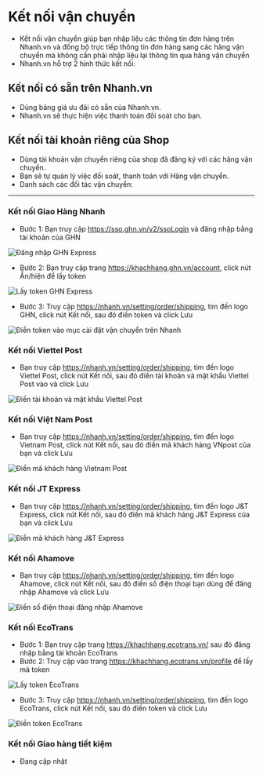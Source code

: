 # Kết nối vận chuyển
- Kết nối vận chuyển giúp bạn nhập liệu các thông tin đơn hàng trên Nhanh.vn và đồng bộ trực tiếp thông tin đơn hàng sang các hãng vận chuyển mà không cần phải nhập liệu lại thông tin qua hãng vận chuyển
- Nhanh.vn hỗ trợ 2 hình thức kết nối:

## Kết nối có sẵn trên Nhanh.vn
- Dùng bảng giá ưu đãi có sẵn của Nhanh.vn.
- Nhanh.vn sẽ thực hiện việc thanh toán đối soát cho bạn.

## Kết nối tài khoản riêng của Shop
- Dùng tài khoản vận chuyển riêng của shop đã đăng ký với các hãng vận chuyển.
- Bạn sẽ tự quản lý việc đối soát, thanh toán với Hãng vận chuyển.
- Danh sách các đối tác vận chuyển:

---

### Kết nối Giao Hàng Nhanh

* Bước 1: Bạn truy cập https://sso.ghn.vn/v2/ssoLogin và đăng nhập bằng tài khoản của GHN

![Đăng nhập GHN Express](https://raw.githubusercontent.com/nhanhapi/manual/master/docs/cai-dat/img/ket-noi-ghn.jpg)

* Bước 2: Bạn truy cập trang https://khachhang.ghn.vn/account, click nút Ẩn/hiện để lấy token

![Lấy token GHN Express](https://raw.githubusercontent.com/nhanhapi/manual/master/docs/cai-dat/img/ket-noi-ghn-1.jpg)

* Bước 3: Truy cập https://nhanh.vn/setting/order/shipping, tìm đến logo GHN, click nút Kết nối, sau đó điền token và click Lưu

![Điền token vào mục cài đặt vận chuyển trên Nhanh](https://raw.githubusercontent.com/nhanhapi/manual/master/docs/cai-dat/img/ket-noi-ghn-2.jpg)

### Kết nối Viettel Post

* Bạn truy cập https://nhanh.vn/setting/order/shipping, tìm đến logo Viettel Post, click nút Kết nối, sau đó điền tài khoản và mật khẩu Viettel Post vào và click Lưu

![Điền tài khoản và mật khẩu Viettel Post](https://raw.githubusercontent.com/nhanhapi/manual/master/docs/cai-dat/img/ket-noi-viettel-pos.jpg)

### Kết nối Việt Nam Post

* Bạn truy cập https://nhanh.vn/setting/order/shipping, tìm đến logo Vietnam Post, click nút Kết nối, sau đó điền mã khách hàng VNpost của bạn và click Lưu

![Điền mã khách hàng Vietnam Post](https://raw.githubusercontent.com/nhanhapi/manual/master/docs/cai-dat/img/ket-noi-vietnam-post.jpg)

### Kết nối JT Express

* Bạn truy cập https://nhanh.vn/setting/order/shipping, tìm đến logo J&T Express, click nút Kết nối, sau đó điền mã khách hàng J&T Express của bạn và click Lưu

![Điền mã khách hàng J&T Express](https://raw.githubusercontent.com/nhanhapi/manual/master/docs/cai-dat/img/ket-noi-jt-express.jpg)

### Kết nối Ahamove

* Bạn truy cập https://nhanh.vn/setting/order/shipping, tìm đến logo Ahamove, click nút Kết nối, sau đó điền số điện thoại bạn dùng để đăng nhập Ahamove và click Lưu

![Điền số điện thoại đăng nhập Ahamove](https://raw.githubusercontent.com/nhanhapi/manual/master/docs/cai-dat/img/ket-noi-ahamove.jpg)

### Kết nối EcoTrans

* Bước 1: Bạn truy cập trang https://khachhang.ecotrans.vn/ sau đó đăng nhập bằng tài khoản EcoTrans
* Bước 2: Truy cập vào trang https://khachhang.ecotrans.vn/profile để lấy mã token

![Lấy token EcoTrans](https://raw.githubusercontent.com/nhanhapi/manual/master/docs/cai-dat/img/lay-token-ecotrans.jpg)

* Bước 3: Truy cập https://nhanh.vn/setting/order/shipping, tìm đến logo EcoTrans, click nút Kết nối, sau đó điền token và click Lưu

![Điền token EcoTrans](https://raw.githubusercontent.com/nhanhapi/manual/master/docs/cai-dat/img/ket-noi-ecotrans.jpg)

### Kết nối Giao hàng tiết kiệm
- Đang cập nhật
